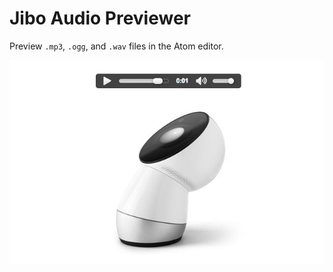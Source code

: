 # Jibo Audio Previewer
Preview ```.mp3```, ```.ogg```, and ```.wav``` files in the Atom editor.

![Jibo Audio](images/screenshot.png)
